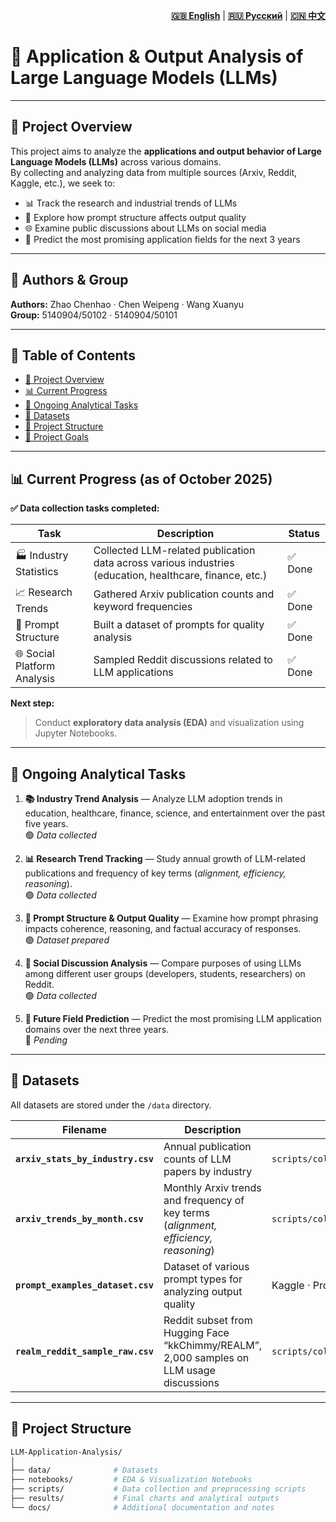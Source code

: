 <div align="right">

**[🇬🇧 English](README.md)** | **[🇷🇺 Русский](README.ru.md)** | **[🇨🇳 中文](README.zh.md)**

</div>

# 🧠 Application & Output Analysis of Large Language Models (LLMs)

---

## 📘 Project Overview

This project aims to analyze the **applications and output behavior of Large Language Models (LLMs)** across various domains.  
By collecting and analyzing data from multiple sources (Arxiv, Reddit, Kaggle, etc.), we seek to:

- 📊 Track the research and industrial trends of LLMs  
- 💬 Explore how prompt structure affects output quality  
- 🌐 Examine public discussions about LLMs on social media  
- 🔮 Predict the most promising application fields for the next 3 years  

---

## 👥 Authors & Group

**Authors:** Zhao Chenhao · Chen Weipeng · Wang Xuanyu  
**Group:** 5140904/50102 · 5140904/50101  

---

## 📑 Table of Contents

- [📘 Project Overview](#-project-overview)  
- [📊 Current Progress](#-current-progress-as-of-october-2025)  
- [🧩 Ongoing Analytical Tasks](#-ongoing-analytical-tasks)  
- [📂 Datasets](#-datasets)  
- [🧱 Project Structure](#-project-structure)  
- [🎯 Project Goals](#-project-goals)

---

## 📊 Current Progress (as of October 2025)

**✅ Data collection tasks completed:**

| Task | Description | Status |
|------|--------------|--------|
| 🏭 Industry Statistics | Collected LLM-related publication data across various industries (education, healthcare, finance, etc.) | ✅ Done |
| 📈 Research Trends | Gathered Arxiv publication counts and keyword frequencies | ✅ Done |
| 💬 Prompt Structure | Built a dataset of prompts for quality analysis | ✅ Done |
| 🌐 Social Platform Analysis | Sampled Reddit discussions related to LLM applications | ✅ Done |

**Next step:**  
> Conduct **exploratory data analysis (EDA)** and visualization using Jupyter Notebooks.

---

## 🧩 Ongoing Analytical Tasks

1. **📚 Industry Trend Analysis** — Analyze LLM adoption trends in education, healthcare, finance, science, and entertainment over the past five years.  
   🟢 *Data collected*

2. **📊 Research Trend Tracking** — Study annual growth of LLM-related publications and frequency of key terms (*alignment, efficiency, reasoning*).  
   🟢 *Data collected*

3. **🧠 Prompt Structure & Output Quality** — Examine how prompt phrasing impacts coherence, reasoning, and factual accuracy of responses.  
   🟢 *Dataset prepared*

4. **💭 Social Discussion Analysis** — Compare purposes of using LLMs among different user groups (developers, students, researchers) on Reddit.  
   🟢 *Data collected*

5. **🔮 Future Field Prediction** — Predict the most promising LLM application domains over the next three years.  
   🔸 *Pending*

---

## 📂 Datasets

All datasets are stored under the `/data` directory.  

| Filename | Description | Source / Script |
|-----------|-------------|----------------|
| **`arxiv_stats_by_industry.csv`** | Annual publication counts of LLM papers by industry | `scripts/collect_publication_stats.py` |
| **`arxiv_trends_by_month.csv`** | Monthly Arxiv trends and frequency of key terms (*alignment, efficiency, reasoning*) | `scripts/collect_arxiv_trends.py` |
| **`prompt_examples_dataset.csv`** | Dataset of various prompt types for analyzing output quality | Kaggle · Prompt Engineering Dataset |
| **`realm_reddit_sample_raw.csv`** | Reddit subset from Hugging Face “kkChimmy/REALM”, 2,000 samples on LLM usage discussions | `scripts/collect_reddit_data.py` |

---

## 🧱 Project Structure

```bash
LLM-Application-Analysis/
│
├── data/              # Datasets
├── notebooks/         # EDA & Visualization Notebooks
├── scripts/           # Data collection and preprocessing scripts
├── results/           # Final charts and analytical outputs
└── docs/              # Additional documentation and notes
